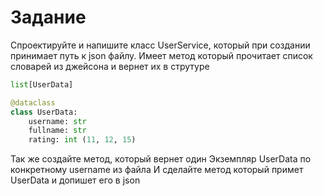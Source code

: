 # Задание
Спроектируйте и напишите класс UserService, который при создании принимает путь к json файлу.
Имеет метод который прочитает список словарей из джейсона и вернет их в струтуре
```python
list[UserData]

@dataclass
class UserData:
    username: str
    fullname: str
    rating: int (11, 12, 15)
```
Так же создайте метод, который вернет один Экземпляр
UserData по конкретному username из файла
И сделайте метод который примет UserData и допишет его в json